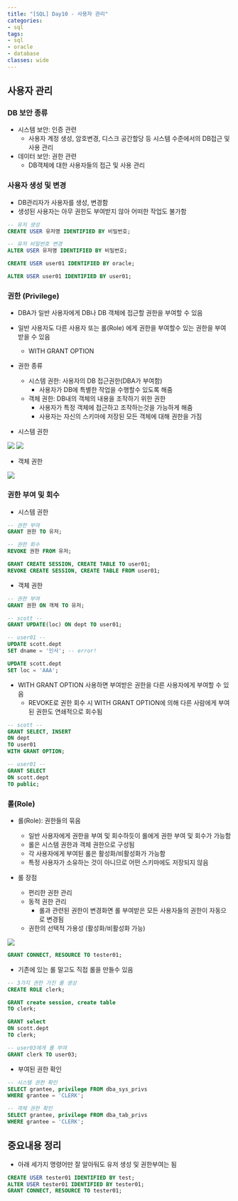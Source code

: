 ```yaml
---
title: "[SQL] Day10 - 사용자 관리"
categories:
- sql
tags:
- sql
- oracle
- database
classes: wide
---
```



## 사용자 관리

### DB 보안 종류

- 시스템 보안: 인증 관련
	- 사용자 계정 생성, 암호변경, 디스크 공간할당 등 시스템 수준에서의 DB접근 및 사용 관리
- 데이터 보안: 권한 관련
	- DB객체에 대한 사용자들의 접근 및 사용 관리


### 사용자 생성 및 변경

- DB관리자가 사용자를 생성, 변경함
- 생성된 사용자는 아무 권한도 부여받지 않아 어떠한 작업도 불가함

```sql
-- 유저 생성
CREATE USER 유저명 IDENTIFIED BY 비밀번호;

-- 유저 비밀번호 변경
ALTER USER 유저명 IDENTIFIED BY 비밀번호;
```

```sql
CREATE USER user01 IDENTIFIED BY oracle;

ALTER USER user01 IDENTIFIED BY user01;
```


### 권한 (Privilege)

- DBA가 일반 사용자에게 DB나 DB 객체에 접근할 권한을 부여할 수 있음 
- 일반 사용자도 다른 사용자 또는 롤(Role) 에게 권한을 부여할수 있는 권한을 부여받을 수 있음
	- WITH GRANT OPTION

- 권한 종류
	- 시스템 권한: 사용자의 DB 접근권한(DBA가 부여함)
		- 사용자가 DB에 특별한 작업을 수행할수 있도록 해줌
	- 객체 권한: DB내의 객체의 내용을 조작하기 위한 권한
		- 사용자가 특정 객체에 접근하고 조작하는것을 가능하게 해줌
		- 사용자는 자신의 스키마에 저장된 모든 객체에 대해 권한을 가짐

- 시스템 권한

<img src="{{site.url}}/assets/img/post/sql11.jpg">
<img src="{{site.url}}/assets/img/post/sql12.jpg">

- 객체 권한

<img src="{{site.url}}/assets/img/post/sql13.jpg">


### 권한 부여 및 회수

- 시스템 권한

```sql
-- 권한 부여
GRANT 권한 TO 유저;

-- 권한 회수
REVOKE 권한 FROM 유저;
```

```sql
GRANT CREATE SESSION, CREATE TABLE TO user01;
REVOKE CREATE SESSION, CREATE TABLE FROM user01;
```

- 객체 권한

```sql
-- 권한 부여
GRANT 권한 ON 객체 TO 유저;
```

```sql
-- scott -- 
GRANT UPDATE(loc) ON dept TO user01;

-- user01 --
UPDATE scott.dept
SET dname = '인사'; -- error!

UPDATE scott.dept
SET loc = 'AAA';

```

- WITH GRANT OPTION 사용하면 부여받은 권한을 다른 사용자에게 부여할 수 있음
	- REVOKE로 권한 회수 시 WITH GRANT OPTION에 의해 다른 사람에게 부여된 권한도 연쇄적으로 회수됨

```sql
-- scott --
GRANT SELECT, INSERT
ON dept
TO user01
WITH GRANT OPTION;

-- user01 --
GRANT SELECT
ON scott.dept
TO public;
```


### 롤(Role)

- 롤(Role): 권한들의 묶음
	- 일반 사용자에게 권한을 부여 및 회수하듯이 롤에게 권한 부여 및 회수가 가능함
	- 롤은 시스템 권한과 객체 권한으로 구성됨
	- 각 사용자에게 부여된 롤은 활성화/비활성화가 가능함
	- 특정 사용자가 소유하는 것이 아니므로 어떤 스키마에도 저장되지 않음

- 롤 장점
	- 편리한 권한 관리
	- 동적 권한 관리
		- 롤과 관련된 권한이 변경화면 롤 부여받은 모든 사용자들의 권한이 자동으로 변경됨
	- 권한의 선택적 가용성 (활성화/비활성화 가능)

<img src="{{site.url}}/assets/img/post/sql14.jpg">

```sql
GRANT CONNECT, RESOURCE TO tester01;
```

- 기존에 있는 롤 말고도 직접 롤을 만들수 있음

```sql
-- 3가지 권한 가진 롤 생성
CREATE ROLE clerk;

GRANT create session, create table
TO clerk;

GRANT select
ON scott.dept
TO clerk;

-- user03에게 롤 부여
GRANT clerk TO user03;
```

- 부여된 권한 확인

```sql
-- 시스템 권한 확인
SELECT grantee, privilege FROM dba_sys_privs
WHERE grantee = 'CLERK';

-- 객체 권한 확인
SELECT grantee, privilege FROM dba_tab_privs
WHERE grantee = 'CLERK';
```

## 중요내용 정리

- 아래 세가지 명령어만 잘 알아둬도 유저 생성 및 권한부여는 됨

```sql
CREATE USER tester01 IDENTIFIED BY test;
ALTER USER tester01 IDENTIFIED BY tester01;
GRANT CONNECT, RESOURCE TO tester01;
```